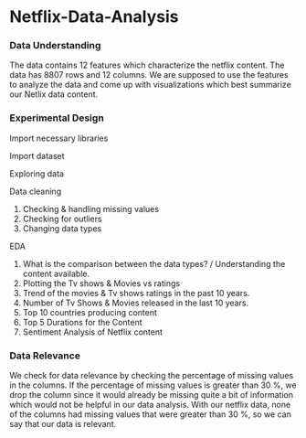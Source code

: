 # Netflix-Data-Analysis
### Data Understanding 
The data contains 12 features which characterize the netflix content. The data has 8807 rows and 12 columns. We are supposed to use the features to analyze the data and come up with visualizations which best summarize our Netlix data content.

### Experimental Design
Import necessary libraries

Import dataset

Exploring data

Data cleaning

1. Checking & handling missing values
2. Checking for outliers
3. Changing data types

EDA

1. What is the comparison between the data types? / Understanding the content available.
2. Plotting the Tv shows & Movies vs ratings
3. Trend of the movies & Tv shows ratings in the past 10 years.
4. Number of Tv Shows & Movies released in the last 10 years.
5. Top 10 countries producing content
6. Top 5 Durations for the Content
7. Sentiment Analysis of Netflix content

### Data Relevance
We check for data relevance by checking the percentage of missing values in the columns. If the percentage of missing values is greater than 30 %, we drop the column since it would already be missing quite a bit of information which would not be helpful in our data analysis. With our netflix data, none of the columns had missing values that were greater than 30 %, so we can say that our data is relevant. 
